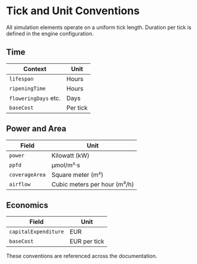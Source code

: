 # Tick and Unit Conventions

All simulation elements operate on a uniform tick length. Duration per tick is defined in the engine configuration.

## Time

| Context | Unit |
| ------- | ---- |
| `lifespan` | Hours |
| `ripeningTime` | Hours |
| `floweringDays` etc. | Days |
| `baseCost` | Per tick |

## Power and Area

| Field | Unit |
| ----- | ---- |
| `power` | Kilowatt (kW) |
| `ppfd` | µmol/m²·s |
| `coverageArea` | Square meter (m²) |
| `airflow` | Cubic meters per hour (m³/h) |

## Economics

| Field | Unit |
| ----- | ---- |
| `capitalExpenditure` | EUR |
| `baseCost` | EUR per tick |

These conventions are referenced across the documentation.
